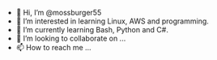 - 👋 Hi, I’m @mossburger55
- 👀 I’m interested in learning Linux, AWS and programming.
- 🌱 I’m currently learning Bash, Python and C#.
- 💞️ I’m looking to collaborate on ...
- 📫 How to reach me ...

<!---
mossburger55/mossburger55 is a ✨ special ✨ repository because its `README.md` (this file) appears on your GitHub profile.
You can click the Preview link to take a look at your changes.
--->
